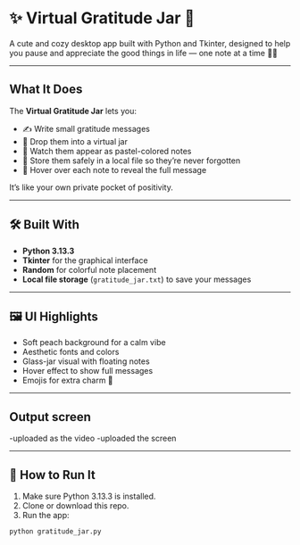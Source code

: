 #                                                                                            ✨ Virtual Gratitude Jar 🌸

A cute and cozy desktop app built with Python and Tkinter, designed to help you pause and appreciate the good things in life — one note at a time 🫙💌

---

##  What It Does

The **Virtual Gratitude Jar** lets you:
- ✍️ Write small gratitude messages
- 🌸 Drop them into a virtual jar
- 🎨 Watch them appear as pastel-colored notes
- 📜 Store them safely in a local file so they’re never forgotten
- 💖 Hover over each note to reveal the full message

It’s like your own private pocket of positivity.

---

## 🛠️ Built With

- **Python 3.13.3**
- **Tkinter** for the graphical interface
- **Random** for colorful note placement
- **Local file storage** (`gratitude_jar.txt`) to save your messages

---

## 🖼️ UI Highlights

- Soft peach background for a calm vibe
- Aesthetic fonts and colors
- Glass-jar visual with floating notes
- Hover effect to show full messages
- Emojis for extra charm 💫

---
## Output screen 

-uploaded as the video
-uploaded the screen


---

## 🚀 How to Run It

1. Make sure Python 3.13.3 is installed.
2. Clone or download this repo.
3. Run the app:
```bash
python gratitude_jar.py



